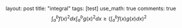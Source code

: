 layout: post
title: "integral"
tags: [test]
use_math: true
comments: true
$$\int_{a}^{b} f(x)^{2} {dx} \int_{a}^{b} g(x)^{2} {dx}\geq \left ( \int_{a}^{b} f(x) g(x)dx \right )^{2}$$






